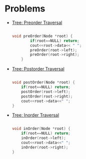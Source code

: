 # Problems

- [Tree: Preorder Traversal](https://www.hackerrank.com/challenges/tree-preorder-traversal/problem?isFullScreen=true)

    ```cpp

    void preOrder(Node *root) {
            if(root==NULL) return;
            cout<<root->data<< " ";
            preOrder(root->left);
            preOrder(root->right);
        }

    ```

- [Tree: Postorder Traversal](https://www.hackerrank.com/challenges/tree-postorder-traversal/problem?isFullScreen=true&h_r=next-challenge&h_v=zen)

    ```cpp

    void postOrder(Node *root) {
        if(root==NULL) return;
        postOrder(root->left);
        postOrder(root->right);
        cout<<root->data<<" ";
    }

    ```

- [Tree: Inorder Traversal](https://www.hackerrank.com/challenges/tree-inorder-traversal/problem?isFullScreen=true&h_r=next-challenge&h_v=zen&h_r=next-challenge&h_v=zen)

    ```cpp

    void inOrder(Node *root) {
        if(root==NULL) return;
        inOrder(root->left);
        cout<<root->data<<" ";
        inOrder(root->right);
    }


    ```